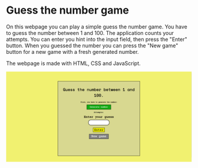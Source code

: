 <h1>Guess the number game</h1>

<p>On this webpage you can play a simple guess the number game. You have to guess the number between 1 and 100. The application counts your attempts. You can enter you hint into the input field, then press the "Enter" button. When you guessed the number you can press the "New game" button for a new game with a fresh generated number.</p>
<p>The webpage is made with HTML, CSS and JavaScript.</p>

<img src="./Screenshot_img/guess_screenshot.png" alt="Webpage screenshot">
